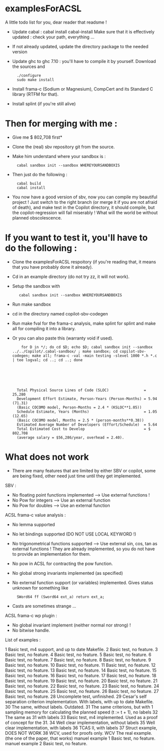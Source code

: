 # examplesForACSL

A little todo list for you, dear reader that readsme !

- Update cabal : cabal install cabal-install
Make sure that it is effectively updated : check your path, everything ...
- If not already updated, update the directory package to the needed version
- Update ghc to ghc 7.10 : you'll have to compile it by yourself. Download the sources and 
        
        ./configure
        sudo make install

- Install frama-c (Sodium or Magnesium), CompCert and its Standard C library (RTFM for that).
- Install splint (if you're still alive)


Then for merging with me :
==========
- Give me $ 802,708 first*
- Clone the (real) sbv repository git from the source.
- Make him understand where your sandbox is :

        cabal sandbox init --sandbox WHEREYOURSANDBOXIS

- Then just do the following :

        cabal build
        cabal install

- You now have a good version of sbv, now you can compile my beautiful project ! Just switch to the right branch (or merge it if you are not afraid of death), and make test in the Copilot directory, it should compile, but the copilot-regression will fail miserably ! What will the world be without planned obscolescence.

If you want to test it, you'll have to do the following :
========
- Clone the examplesForACSL respoitory (if you're reading that, it means that you have probably done it already). 
- Cd in an example directory (do not try zz, it will not work).
- Setup the sandbox with

         cabal sandbox init --sandbox WHEREYOURSANDBOXIS

- Run make sandbox
- cd in the directory named copilot-sbv-codegen
- Run make fval for the frama-c analysis, make splint for splint and make all for compiling it into a library.


- Or you can also paste this (warranty void if used).

          for D in */; do cd $D; echo $D; cabal sandbox init --sandbox ../../Copilot/.cabal-sandbox/ ; make sandbox; cd copilot-sbv-codegen; make all; frama-c -val -main testing -slevel 1000 *.h *.c | tee logval; cd ..; cd ..; done






        Total Physical Source Lines of Code (SLOC)                = 25,280
        Development Effort Estimate, Person-Years (Person-Months) = 5.94 (71.31)
        (Basic COCOMO model, Person-Months = 2.4 * (KSLOC**1.05))
        Schedule Estimate, Years (Months)                         = 1.05 (12.65)
        (Basic COCOMO model, Months = 2.5 * (person-months**0.38))
        Estimated Average Number of Developers (Effort/Schedule)  = 5.64
        Total Estimated Cost to Develop                           = $ 802,708
        (average salary = $56,286/year, overhead = 2.40).




What does not work
=================

- There are many features that are limited by either SBV or copilot, some are being fixed, other need just time until they get implemented.

SBV :
- No floating point functions implemented --> Use external functions !
- No Pow for integers --> Use an external function
- No Pow for doubles --> Use an external function


ACSL frama-c value analysis :
- No lemma supported
- No let bindings supported (DO NOT USE LOCAL KEYWORD !)
- No trigonometrical functions supported --> Use external sin, cos, tan as external functions ! They are already implemented, so you do not have to provide an implementation for them.
- No pow in ACSL for contracting the pow function.
- No global strong invariants implemented (as specified)
- No external function support (or variables) implemented. Gives status unknown for something like 

        SWord64 ff (Sword64 ext_a) return ext_a;

- Casts are sometimes strange ...

ACSL frama-c wp plugin :
- No global invariant implement (neither normal nor strong) !
- No bitwise handle.







List of examples :

1 Basic test, m4 support, and up to date Makefile.
2 Basic test, no feature.
3 Basic test, no feature.
4 Basic test, no feature.
5 Basic test, no feature.
6 Basic test, no feature.
7 Basic test, no feature.
8 Basic test, no feature.
9 Basic test, no feature.
10 Basic test, no feature.
11 Basic test, no feature.
12 Basic test, no feature.
13 Basic test, no feature.
14 Basic test, no feature.
15 Basic test, no feature.
16 Basic test, no feature.
17 Basic test, no feature.
18 Basic test, no feature.
19 Basic test, no feature.
20 Basic test, no feature.
21 Basic test, no feature.
22 Basic test, no feature.
23 Basic test, no feature.
24 Basic test, no feature.
25 Basic test, no feature.
26 Basic test, no feature.
27 Basic test, no feature.
28 Uncomplete test, unfinished.
29 Cesar's self separation criterion implementation. With labels, with up to date Makefile.
30 The same, without labels. Outdated.
31 The same criterions, but with 1 sampling memory for calculating the planned speed (t := t + 1), no labels
32 The same as 31 with labels
33 Basic test, m4 implemented. Used as a proof of concept for the 31.
34 Well clear implementation, without labels
35 Well clear implementation, with labels
36 TCAS II, with labels
37 Struct example, DOES NOT WORK
38 WCV, used for proofs only.
WCV The real example. (the one of the paper, that works)
manuel example 1 Basic test, no feature.
manuel example 2 Basic test, no feature.
